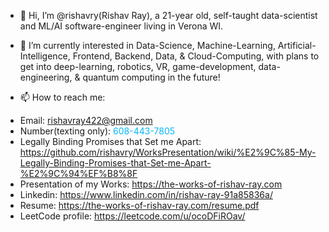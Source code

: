 - 👋 Hi, I’m @rishavry(Rishav Ray), a 21-year old, self-taught data-scientist and ML/AI software-engineer living in Verona WI.

- 👀 I’m currently interested in Data-Science, Machine-Learning, Artificial-Intelligence, Frontend, Backend, Data, & Cloud-Computing, with plans to get into deep-learning, robotics, VR, game-development, data-engineering, & quantum computing in the future!
  
- 📫 How to reach me:
* Email: rishavray422@gmail.com
* Number(texting only): <span style="color:#03b6fc">608-443-7805</span>
* Legally Binding Promises that Set me Apart: https://github.com/rishavry/WorksPresentation/wiki/%E2%9C%85-My-Legally-Binding-Promises-that-Set-me-Apart-%E2%9C%94%EF%B8%8F
* Presentation of my Works: https://the-works-of-rishav-ray.com
* Linkedin: https://www.linkedin.com/in/rishav-ray-91a85836a/
* Resume: https://the-works-of-rishav-ray.com/resume.pdf
* LeetCode profile: https://leetcode.com/u/ocoDFiROav/
